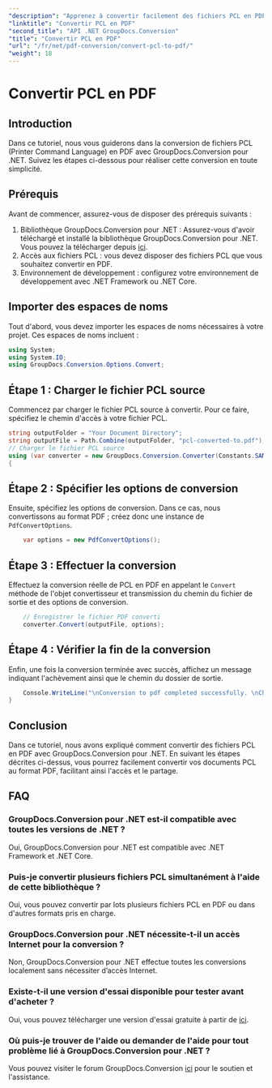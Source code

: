 ```yaml
---
"description": "Apprenez à convertir facilement des fichiers PCL en PDF avec GroupDocs.Conversion pour .NET. Suivez notre guide étape par étape."
"linktitle": "Convertir PCL en PDF"
"second_title": "API .NET GroupDocs.Conversion"
"title": "Convertir PCL en PDF"
"url": "/fr/net/pdf-conversion/convert-pcl-to-pdf/"
"weight": 18
---
```


# Convertir PCL en PDF

## Introduction
Dans ce tutoriel, nous vous guiderons dans la conversion de fichiers PCL (Printer Command Language) en PDF avec GroupDocs.Conversion pour .NET. Suivez les étapes ci-dessous pour réaliser cette conversion en toute simplicité.
## Prérequis
Avant de commencer, assurez-vous de disposer des prérequis suivants :
1. Bibliothèque GroupDocs.Conversion pour .NET : Assurez-vous d'avoir téléchargé et installé la bibliothèque GroupDocs.Conversion pour .NET. Vous pouvez la télécharger depuis [ici](https://releases.groupdocs.com/conversion/net/).
2. Accès aux fichiers PCL : vous devez disposer des fichiers PCL que vous souhaitez convertir en PDF.
3. Environnement de développement : configurez votre environnement de développement avec .NET Framework ou .NET Core.

## Importer des espaces de noms
Tout d'abord, vous devez importer les espaces de noms nécessaires à votre projet. Ces espaces de noms incluent :
```csharp
using System;
using System.IO;
using GroupDocs.Conversion.Options.Convert;
```
## Étape 1 : Charger le fichier PCL source
Commencez par charger le fichier PCL source à convertir. Pour ce faire, spécifiez le chemin d'accès à votre fichier PCL.
```csharp
string outputFolder = "Your Document Directory";
string outputFile = Path.Combine(outputFolder, "pcl-converted-to.pdf");
// Charger le fichier PCL source
using (var converter = new GroupDocs.Conversion.Converter(Constants.SAMPLE_PCL))
{
```
## Étape 2 : Spécifier les options de conversion
Ensuite, spécifiez les options de conversion. Dans ce cas, nous convertissons au format PDF ; créez donc une instance de `PdfConvertOptions`.
```csharp
	var options = new PdfConvertOptions();
```
## Étape 3 : Effectuer la conversion
Effectuez la conversion réelle de PCL en PDF en appelant le `Convert` méthode de l'objet convertisseur et transmission du chemin du fichier de sortie et des options de conversion.
```csharp
	// Enregistrer le fichier PDF converti
	converter.Convert(outputFile, options);
```
## Étape 4 : Vérifier la fin de la conversion
Enfin, une fois la conversion terminée avec succès, affichez un message indiquant l'achèvement ainsi que le chemin du dossier de sortie.
```csharp
	Console.WriteLine("\nConversion to pdf completed successfully. \nCheck output in {0}", outputFolder);
}
```

## Conclusion
Dans ce tutoriel, nous avons expliqué comment convertir des fichiers PCL en PDF avec GroupDocs.Conversion pour .NET. En suivant les étapes décrites ci-dessus, vous pourrez facilement convertir vos documents PCL au format PDF, facilitant ainsi l'accès et le partage.
## FAQ
### GroupDocs.Conversion pour .NET est-il compatible avec toutes les versions de .NET ?
Oui, GroupDocs.Conversion pour .NET est compatible avec .NET Framework et .NET Core.
### Puis-je convertir plusieurs fichiers PCL simultanément à l'aide de cette bibliothèque ?
Oui, vous pouvez convertir par lots plusieurs fichiers PCL en PDF ou dans d'autres formats pris en charge.
### GroupDocs.Conversion pour .NET nécessite-t-il un accès Internet pour la conversion ?
Non, GroupDocs.Conversion pour .NET effectue toutes les conversions localement sans nécessiter d’accès Internet.
### Existe-t-il une version d'essai disponible pour tester avant d'acheter ?
Oui, vous pouvez télécharger une version d'essai gratuite à partir de [ici](https://releases.groupdocs.com/).
### Où puis-je trouver de l'aide ou demander de l'aide pour tout problème lié à GroupDocs.Conversion pour .NET ?
Vous pouvez visiter le forum GroupDocs.Conversion [ici](https://forum.groupdocs.com/c/conversion/11) pour le soutien et l'assistance.